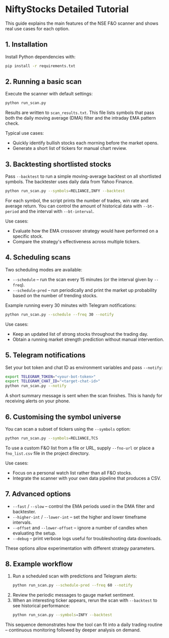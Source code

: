 # NiftyStocks Detailed Tutorial

This guide explains the main features of the NSE F&O scanner and shows real use
cases for each option.

## 1. Installation

Install Python dependencies with:

```bash
pip install -r requirements.txt
```

## 2. Running a basic scan

Execute the scanner with default settings:

```bash
python run_scan.py
```

Results are written to `scan_results.txt`. This file lists symbols that pass both
the daily moving average (DMA) filter and the intraday EMA pattern check.

Typical use cases:

* Quickly identify bullish stocks each morning before the market opens.
* Generate a short list of tickers for manual chart review.

## 3. Backtesting shortlisted stocks

Pass `--backtest` to run a simple moving-average backtest on all shortlisted
symbols. The backtester uses daily data from Yahoo Finance.

```bash
python run_scan.py --symbols=RELIANCE,INFY --backtest
```

For each symbol, the script prints the number of trades, win rate and average
return. You can control the amount of historical data with `--bt-period` and the
interval with `--bt-interval`.

Use cases:

* Evaluate how the EMA crossover strategy would have performed on a specific
  stock.
* Compare the strategy's effectiveness across multiple tickers.

## 4. Scheduling scans

Two scheduling modes are available:

* `--schedule` – run the scan every 15 minutes (or the interval given by
  `--freq`).
* `--schedule-pred` – run periodically and print the market up probability based
  on the number of trending stocks.

Example running every 30 minutes with Telegram notifications:

```bash
python run_scan.py --schedule --freq 30 --notify
```

Use cases:

* Keep an updated list of strong stocks throughout the trading day.
* Obtain a running market strength prediction without manual intervention.

## 5. Telegram notifications

Set your bot token and chat ID as environment variables and pass `--notify`:

```bash
export TELEGRAM_TOKEN="<your-bot-token>"
export TELEGRAM_CHAT_ID="<target-chat-id>"
python run_scan.py --notify
```

A short summary message is sent when the scan finishes. This is handy for
receiving alerts on your phone.

## 6. Customising the symbol universe

You can scan a subset of tickers using the `--symbols` option:

```bash
python run_scan.py --symbols=RELIANCE,TCS
```

To use a custom F&O list from a file or URL, supply `--fno-url` or place a
`fno_list.csv` file in the project directory.

Use cases:

* Focus on a personal watch list rather than all F&O stocks.
* Integrate the scanner with your own data pipeline that produces a CSV.

## 7. Advanced options

* `--fast` / `--slow` – control the EMA periods used in the DMA filter and
  backtester.
* `--higher-int` / `--lower-int` – set the higher and lower timeframe intervals.
* `--offset` and `--lower-offset` – ignore a number of candles when evaluating
  the setup.
* `--debug` – print verbose logs useful for troubleshooting data downloads.

These options allow experimentation with different strategy parameters.

## 8. Example workflow

1. Run a scheduled scan with predictions and Telegram alerts:
   ```bash
   python run_scan.py --schedule-pred --freq 60 --notify
   ```
2. Review the periodic messages to gauge market sentiment.
3. When an interesting ticker appears, rerun the scan with `--backtest` to see
   historical performance:
   ```bash
   python run_scan.py --symbols=INFY --backtest
   ```

This sequence demonstrates how the tool can fit into a daily trading routine –
continuous monitoring followed by deeper analysis on demand.
